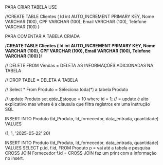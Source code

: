 PARA CRIAR TABELA USE

//CREATE TABLE Clientes (
  Id int AUTO_INCREMENT PRIMARY KEY,
  Nome VARCHAR (100),
  CPF VARCHAR (100),
  Email VARCHAR (100),
  Telefone VARCHAR (100)
)

PARA COMENTAR A TABELA CRIADA

/**CREATE TABLE Clientes (
  Id int AUTO_INCREMENT PRIMARY KEY,
  Nome VARCHAR (100),
  CPF VARCHAR (100),
  Email VARCHAR (100),
  Telefone VARCHAR (100)
)**/

// DELETE FROM Vendas = DELETA AS INFORMAÇÕES ADICIONADAS NA TABELA

// DROP TABLE = DELETA A TABELA

// Select * From Produto = Seleciona toda(*) a tabela Produto

// update Produto set qtde_Estoque = 10 where id = 1; // = update é alto explicativo mas where é a clausula que filtra registros em uma instrução SQL


INSERT INTO Produto (Id_Produto, Id_fornecedor, data_entrada, quantidade) VALUES

(1, 1, '2025-05-22' 20)


INSERT INTO Produto (Id_Produto, Id_fornecedor, data_entrada, quantidade) VALUES
SELECT p.id, f.id,
FROM Produto p = vai até a tabela e pesquisa
CROSS JOIN Fornecedor f.id = CROSS JOIN faz um print com a informação no insert.


